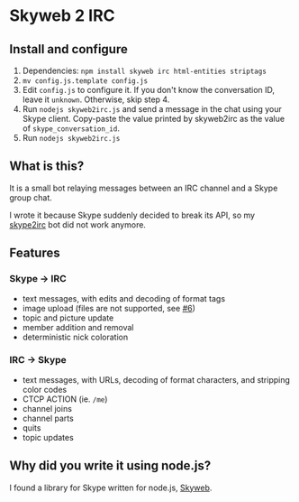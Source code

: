 # Skyweb 2 IRC

## Install and configure

1. Dependencies: `npm install skyweb irc html-entities striptags`
2. `mv config.js.template config.js`
3. Edit `config.js` to configure it. If you don't know the conversation ID, leave it `unknown`. Otherwise, skip step 4.
4. Run `nodejs skyweb2irc.js` and send a message in the chat using your Skype client. Copy-paste the value printed by skyweb2irc as the value of `skype_conversation_id`.
5. Run `nodejs skyweb2irc.js`

## What is this?

It is a small bot relaying messages between an IRC channel and a Skype group chat.

I wrote it because Skype suddenly decided to break its API, so my [skype2irc](https://github.com/boamaod/skype2irc) bot did not work anymore.

## Features

### Skype -> IRC

* text messages, with edits and decoding of format tags
* image upload (files are not supported, see [#6](https://github.com/ProgVal/skyweb2irc/issues/6))
* topic and picture update
* member addition and removal
* deterministic nick coloration

### IRC -> Skype

* text messages, with URLs, decoding of format characters, and stripping color codes
* CTCP ACTION (ie. `/me`)
* channel joins
* channel parts
* quits
* topic updates

## Why did you write it using node.js?

I found a library for Skype written for node.js, [Skyweb](https://github.com/ShyykoSerhiy/skyweb).
